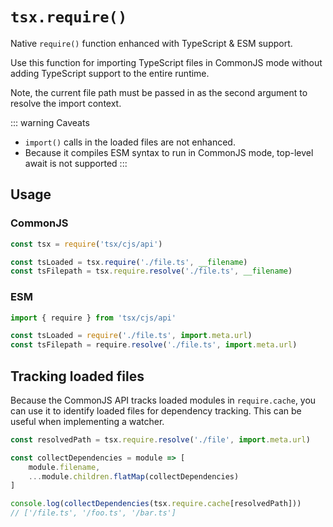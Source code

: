 # `tsx.require()`

Native `require()` function enhanced with TypeScript & ESM support.

Use this function for importing TypeScript files in CommonJS mode without adding TypeScript support to the entire runtime.

Note, the current file path must be passed in as the second argument to resolve the import context.

::: warning Caveats

- `import()` calls in the loaded files are not enhanced.
- Because it compiles ESM syntax to run in CommonJS mode, top-level await is not supported
:::

## Usage

### CommonJS

```js
const tsx = require('tsx/cjs/api')

const tsLoaded = tsx.require('./file.ts', __filename)
const tsFilepath = tsx.require.resolve('./file.ts', __filename)
```

### ESM

```js
import { require } from 'tsx/cjs/api'

const tsLoaded = require('./file.ts', import.meta.url)
const tsFilepath = require.resolve('./file.ts', import.meta.url)
```

## Tracking loaded files

Because the CommonJS API tracks loaded modules in `require.cache`, you can use it to identify loaded files for dependency tracking. This can be useful when implementing a watcher.

```js
const resolvedPath = tsx.require.resolve('./file', import.meta.url)

const collectDependencies = module => [
    module.filename,
    ...module.children.flatMap(collectDependencies)
]

console.log(collectDependencies(tsx.require.cache[resolvedPath]))
// ['/file.ts', '/foo.ts', '/bar.ts']
```
